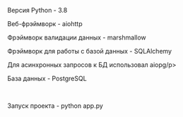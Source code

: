 <p>Версия Python - 3.8</p>
<p>Веб-фрэймворк - aiohttp</p>
<p>Фрэймворк валидации данных - marshmallow</p>
<p>Фрэймворк для работы с базой данных - SQLAlchemy</p>
<p>Для асинхронных запросов к БД использовал aiopg/p>
<p>База данных - PostgreSQL</p>
<br/>
<p>Запуск проекта - python app.py</p>
